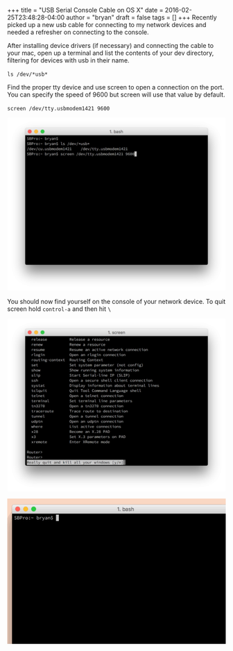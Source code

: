 +++
title = "USB Serial Console Cable on OS X"
date = 2016-02-25T23:48:28-04:00
author = "bryan"
draft = false
tags = []
+++
Recently picked up a new usb cable for connecting to my network devices and needed a refresher on connecting to the console.

After installing device drivers (if necessary) and connecting the cable to your mac, open up a terminal and list the contents of your dev directory, filtering for devices with usb in their name.

`ls /dev/*usb*`

Find the proper tty device and use screen to open a connection on the port. You can specify the speed of 9600 but screen will use that value by default.

`screen /dev/tty.usbmodem1421 9600`

![usbtty01](5bbcf2dbde4045cc647d6a87bd7da029_MD5.png)

You should now find yourself on the console of your network device. To quit screen hold `control-a` and then hit `\`

![usbtty02](a94a4b14eae27b07fd1e51502013af13_MD5.png)

![usbtty](16280c35a9e6a5c7b4a6a1d197dbecbe_MD5.gif)
